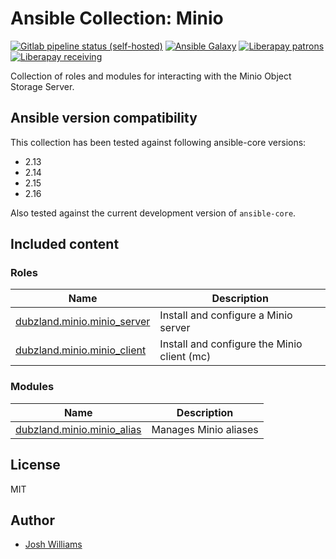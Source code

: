 # Ansible Collection: Minio
[![Gitlab pipeline status (self-hosted)](https://git.dubzland.net/dubzland/ansible-collection-minio/badges/main/pipeline.svg)](https://git.dubzland.net/dubzland/ansible-collection-minio/pipelines?scope=all&page=1&ref=main)
[![Ansible Galaxy](https://img.shields.io/badge/dynamic/json?style=flat&label=galaxy&prefix=v&url=https://galaxy.ansible.com/api/v3/collections/dubzland/minio/&query=highest_version.version)](https://galaxy.ansible.com/ui/repo/published/dubzland/minio/)
[![Liberapay patrons](https://img.shields.io/liberapay/patrons/jdubz)](https://liberapay.com/jdubz/donate)
[![Liberapay receiving](https://img.shields.io/liberapay/receives/jdubz)](https://liberapay.com/jdubz/donate)

Collection of roles and modules for interacting with the Minio Object Storage
Server.

## Ansible version compatibility

This collection has been tested against following ansible-core versions:

- 2.13
- 2.14
- 2.15
- 2.16

Also tested against the current development version of `ansible-core`.

## Included content

### Roles
Name | Description
--- | ---
[dubzland.minio.minio_server](https://git.dubzland.net/dubzland/ansible-collection-minio/blob/main/roles/minio_server)|Install and configure a Minio server
[dubzland.minio.minio_client](https://git.dubzland.net/dubzland/ansible-collection-minio/blob/main/roles/minio_client)|Install and configure the Minio client (mc)

### Modules
Name | Description
--- | ---
[dubzland.minio.minio_alias](https://git.dubzland.net/dubzland/ansible-collection-minio/blob/main/docs/dubzland.minio.minio_alias_module.rst)|Manages Minio aliases

## License

MIT

## Author

* [Josh Williams](https://codingprime.com)
